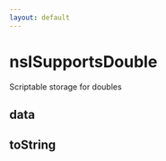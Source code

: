 ```yaml
---
layout: default
---
```


# nsISupportsDouble #

Scriptable storage for doubles


## data ##

## toString ##
